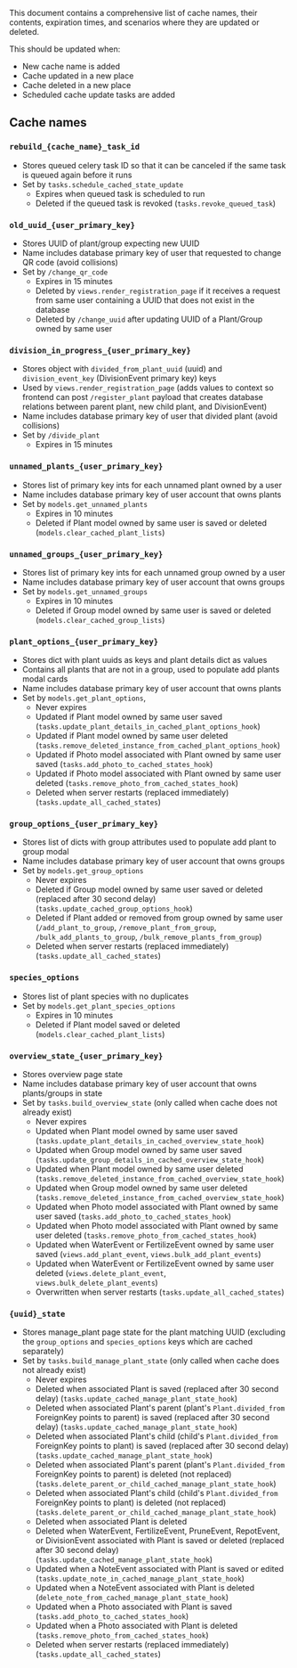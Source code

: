 This document contains a comprehensive list of cache names, their contents, expiration times, and scenarios where they are updated or deleted.

This should be updated when:
- New cache name is added
- Cache updated in a new place
- Cache deleted in a new place
- Scheduled cache update tasks are added

## Cache names

### `rebuild_{cache_name}_task_id`
- Stores queued celery task ID so that it can be canceled if the same task is queued again before it runs
- Set by `tasks.schedule_cached_state_update`
  * Expires when queued task is scheduled to run
  * Deleted if the queued task is revoked (`tasks.revoke_queued_task`)

### `old_uuid_{user_primary_key}`
- Stores UUID of plant/group expecting new UUID
- Name includes database primary key of user that requested to change QR code (avoid collisions)
- Set by `/change_qr_code`
  * Expires in 15 minutes
  * Deleted by `views.render_registration_page` if it receives a request from same user containing a UUID that does not exist in the database
  * Deleted by `/change_uuid` after updating UUID of a Plant/Group owned by same user

### `division_in_progress_{user_primary_key}`
- Stores object with `divided_from_plant_uuid` (uuid) and `division_event_key` (DivisionEvent primary key) keys
- Used by `views.render_registration_page` (adds values to context so frontend can post `/register_plant` payload that creates database relations between parent plant, new child plant, and DivisionEvent)
- Name includes database primary key of user that divided plant (avoid collisions)
- Set by `/divide_plant`
  * Expires in 15 minutes

### `unnamed_plants_{user_primary_key}`
- Stores list of primary key ints for each unnamed plant owned by a user
- Name includes database primary key of user account that owns plants
- Set by `models.get_unnamed_plants`
  * Expires in 10 minutes
  * Deleted if Plant model owned by same user is saved or deleted (`models.clear_cached_plant_lists`)

### `unnamed_groups_{user_primary_key}`
- Stores list of primary key ints for each unnamed group owned by a user
- Name includes database primary key of user account that owns groups
- Set by `models.get_unnamed_groups`
  * Expires in 10 minutes
  * Deleted if Group model owned by same user is saved or deleted (`models.clear_cached_group_lists`)

### `plant_options_{user_primary_key}`
- Stores dict with plant uuids as keys and plant details dict as values
- Contains all plants that are not in a group, used to populate add plants modal cards
- Name includes database primary key of user account that owns plants
- Set by `models.get_plant_options`,
  * Never expires
  * Updated if Plant model owned by same user saved (`tasks.update_plant_details_in_cached_plant_options_hook`)
  * Updated if Plant model owned by same user deleted (`tasks.remove_deleted_instance_from_cached_plant_options_hook`)
  * Updated if Photo model associated with Plant owned by same user saved (`tasks.add_photo_to_cached_states_hook`)
  * Updated if Photo model associated with Plant owned by same user deleted (`tasks.remove_photo_from_cached_states_hook`)
  * Deleted when server restarts (replaced immediately) (`tasks.update_all_cached_states`)

### `group_options_{user_primary_key}`
- Stores list of dicts with group attributes used to populate add plant to group modal
- Name includes database primary key of user account that owns groups
- Set by `models.get_group_options`
  * Never expires
  * Deleted if Group model owned by same user saved or deleted (replaced after 30 second delay) (`tasks.update_cached_group_options_hook`)
  * Deleted if Plant added or removed from group owned by same user (`/add_plant_to_group`, `/remove_plant_from_group`, `/bulk_add_plants_to_group`, `/bulk_remove_plants_from_group`)
  * Deleted when server restarts (replaced immediately) (`tasks.update_all_cached_states`)

### `species_options`
- Stores list of plant species with no duplicates
- Set by `models.get_plant_species_options`
  * Expires in 10 minutes
  * Deleted if Plant model saved or deleted (`models.clear_cached_plant_lists`)

### `overview_state_{user_primary_key}`
- Stores overview page state
- Name includes database primary key of user account that owns plants/groups in state
- Set by `tasks.build_overview_state` (only called when cache does not already exist)
  * Never expires
  * Updated when Plant model owned by same user saved (`tasks.update_plant_details_in_cached_overview_state_hook`)
  * Updated when Group model owned by same user saved (`tasks.update_group_details_in_cached_overview_state_hook`)
  * Updated when Plant model owned by same user deleted (`tasks.remove_deleted_instance_from_cached_overview_state_hook`)
  * Updated when Group model owned by same user deleted (`tasks.remove_deleted_instance_from_cached_overview_state_hook`)
  * Updated when Photo model associated with Plant owned by same user saved (`tasks.add_photo_to_cached_states_hook`)
  * Updated when Photo model associated with Plant owned by same user deleted (`tasks.remove_photo_from_cached_states_hook`)
  * Updated when WaterEvent or FertilizeEvent owned by same user saved (`views.add_plant_event`, `views.bulk_add_plant_events`)
  * Updated when WaterEvent or FertilizeEvent owned by same user deleted (`views.delete_plant_event`, `views.bulk_delete_plant_events`)
  * Overwritten when server restarts (`tasks.update_all_cached_states`)

### `{uuid}_state`
- Stores manage_plant page state for the plant matching UUID (excluding the `group_options` and `species_options` keys which are cached separately)
- Set by `tasks.build_manage_plant_state` (only called when cache does not already exist)
  * Never expires
  * Deleted when associated Plant is saved (replaced after 30 second delay) (`tasks.update_cached_manage_plant_state_hook`)
  * Deleted when associated Plant's parent (plant's `Plant.divided_from` ForeignKey points to parent) is saved (replaced after 30 second delay) (`tasks.update_cached_manage_plant_state_hook`)
  * Deleted when associated Plant's child (child's `Plant.divided_from` ForeignKey points to plant) is saved (replaced after 30 second delay) (`tasks.update_cached_manage_plant_state_hook`)
  * Deleted when associated Plant's parent (plant's `Plant.divided_from` ForeignKey points to parent) is deleted (not replaced) (`tasks.delete_parent_or_child_cached_manage_plant_state_hook`)
  * Deleted when associated Plant's child (child's `Plant.divided_from` ForeignKey points to plant) is deleted (not replaced) (`tasks.delete_parent_or_child_cached_manage_plant_state_hook`)
  * Deleted when associated Plant is deleted
  * Deleted when WaterEvent, FertilizeEvent, PruneEvent, RepotEvent, or DivisionEvent associated with Plant is saved or deleted (replaced after 30 second delay) (`tasks.update_cached_manage_plant_state_hook`)
  * Updated when a NoteEvent associated with Plant is saved or edited (`tasks.update_note_in_cached_manage_plant_state_hook`)
  * Updated when a NoteEvent associated with Plant is deleted (`delete_note_from_cached_manage_plant_state_hook`)
  * Updated when a Photo associated with Plant is saved (`tasks.add_photo_to_cached_states_hook`)
  * Updated when a Photo associated with Plant is deleted (`tasks.remove_photo_from_cached_states_hook`)
  * Deleted when server restarts (replaced immediately) (`tasks.update_all_cached_states`)
